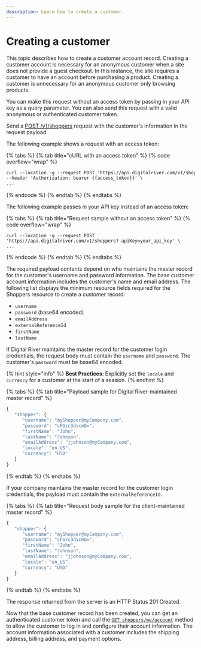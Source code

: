 ```yaml
---
description: Learn how to create a customer.
---
```


# Creating a customer

This topic describes how to create a customer account record. Creating a customer account is necessary for an anonymous customer when a site does not provide a guest checkout. In this instance, the site requires a customer to have an account before purchasing a product. Creating a customer is unnecessary for an anonymous customer only browsing products.

You can make this request without an access token by passing in your API key as a query parameter. You can also send this request with a valid anonymous or authenticated customer token.

Send a [POST /v1/shoppers](https://www.digitalriver.com/docs/commerce-shopper-api/#tag/Shoppers/paths/\~1v1\~1shoppers/post) request with the customer's information in the request payload.

The following example shows a request with an access token:

{% tabs %}
{% tab title="cURL with an access token" %}
{% code overflow="wrap" %}
```html
curl --location -g --request POST 'https://api.digitalriver.com/v1/shoppers' \
--header 'Authorization: bearer {{access_token}}' \ 
...
```
{% endcode %}
{% endtab %}
{% endtabs %}

The following example passes in your API key instead of an access token:

{% tabs %}
{% tab title="Request sample without an access token" %}
{% code overflow="wrap" %}
```http
curl --location -g --request POST 'https://api.digitalriver.com/v1/shoppers? apiKey=your_api_key' \ 
...
```
{% endcode %}
{% endtab %}
{% endtabs %}

The required payload contents depend on who maintains the master record for the customer's username and password information. The base customer account information includes the customer's name and email address. The following list displays the minimum resource fields required for the Shoppers resource to create a customer record:

* `username`
* `password` (base64 encoded)
* `emailAddress`
* `externalReferenceId`
* `firstName`
* `lastName`

If Digital River maintains the master record for the customer login credentials, the request body must contain the `username` and `password`. The customer's `password` must be base64 encoded.

{% hint style="info" %}
**Best Practices**: Explicitly set the `locale` and `currency` for a customer at the start of a session.
{% endhint %}

{% tabs %}
{% tab title="Payload sample for Digital River-maintained master record" %}
```javascript
{
   "shopper": {
      "username": "myShopper@myCompany.com",
      "password": "cFGzc3dvcmQ=",
      "firstName": "John",
      "lastName": "Johnson",
      "emailAddress": "jjohnson@myCompany.com",
      "locale": "en_US",
      "currency": "USD"
   }
}
```
{% endtab %}
{% endtabs %}

If your company maintains the master record for the customer login credentials, the payload must contain the `externalReferenceId`.

{% tabs %}
{% tab title="Request body sample for the client-maintained master record" %}
```javascript
{
   "shopper": {
      "username": "myShopper@myCompany.com",
      "password": "cFGzc3dvcmQ=",
      "firstName": "John",
      "lastName": "Johnson",
      "emailAddress": "jjohnson@myCompany.com",
      "locale": "en_US",
      "currency": "USD"
   }
}
```
{% endtab %}
{% endtabs %}

The response returned from the server is an HTTP Status 201 Created.

Now that the base customer record has been created, you can get an authenticated customer token and call the [`GET shoppers/me/account`](https://www.digitalriver.com/docs/commerce-shopper-api/#tag/Account/paths/\~1v1\~1shoppers\~1me\~1account/get) method to allow the customer to log in and configure their account information. The account information associated with a customer includes the shipping address, billing address, and payment options.
